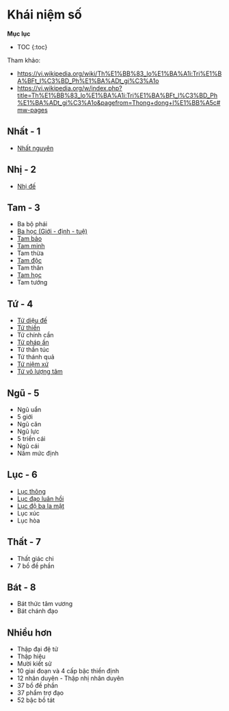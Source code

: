# Khái niệm số

**Mục lục**

- TOC
{:toc}

Tham khảo:

- <https://vi.wikipedia.org/wiki/Th%E1%BB%83_lo%E1%BA%A1i:Tri%E1%BA%BFt_l%C3%BD_Ph%E1%BA%ADt_gi%C3%A1o>
- <https://vi.wikipedia.org/w/index.php?title=Th%E1%BB%83_lo%E1%BA%A1i:Tri%E1%BA%BFt_l%C3%BD_Ph%E1%BA%ADt_gi%C3%A1o&pagefrom=Thong+dong+l%E1%BB%A5c#mw-pages>

## Nhất - 1

- [Nhất nguyên](nhat_nguyen.md)

## Nhị - 2

- [Nhị đế](nhi_de.md)

## Tam - 3

- Ba bộ phái
- [Ba học (Giới - định - tuệ)](../khai_niem/gioi_dinh_tue.md)
- [Tam bảo](tam_bao.md)
- [Tam minh](tam_minh.md)
- Tam thừa
- [Tam độc](tam_doc.md)
- Tam thân
- [Tam học](../khai_niem/gioi_dinh_tue.md)
- Tam tướng

## Tứ - 4

- [Tứ diệu đế](tu_dieu_de.md)
- [Tứ thiền](tu_thien.md)
- Tứ chính cần
- [Tứ pháp ấn](tu_phap_an.md)
- Tứ thần túc
- Tứ thánh quả
- [Tứ niệm xứ](tu_niem_xu.md)
- [Tứ vô lượng tâm](tu_vo_luong_tam.md)

## Ngũ - 5

- Ngũ uẩn
- 5 giới
- Ngũ căn
- Ngũ lực
- 5 triền cái
- Ngũ cái
- Năm mức định

## Lục - 6

- [Lục thông](luc_thong.md)
- [Lục đạo luân hồi](luc_dao.md)
- [Lục độ ba la mật](luc_do_ba_la_mat.md)
- Lục xúc
- Lục hòa

## Thất - 7

- Thất giác chi
- 7 bồ đề phần

## Bát - 8

- Bát thức tâm vương
- Bát chánh đạo

## Nhiều hơn

- Thập đại đệ tử
- Thập hiệu
- Mười kiết sử
- 10 giai đoạn và 4 cấp bậc thiền định
- 12 nhân duyên - Thập nhị nhân duyên
- 37 bồ đề phần
- 37 phẩm trợ đạo
- 52 bậc bồ tát

